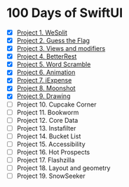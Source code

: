 # 100 Days of SwiftUI

- [x] [Project 1. WeSplit](https://github.com/apriakhin/100-days-of-swiftui/tree/project/project1%2Fwe-split)
- [x] [Project 2. Guess the Flag](https://github.com/apriakhin/100-days-of-swiftui/tree/project/project2%2Fguess-the-flag)
- [x] [Project 3. Views and modifiers](https://github.com/apriakhin/100-days-of-swiftui/tree/project/project3%2Fviews-and-modifiers)
- [x] [Project 4. BetterRest](https://github.com/apriakhin/100-days-of-swiftui/tree/project/project4%2Fbetter-rest)
- [x] [Project 5. Word Scramble](https://github.com/apriakhin/100-days-of-swiftui/tree/project/project5%2Fword-scramble)
- [x] [Project 6. Animation](https://github.com/apriakhin/100-days-of-swiftui/tree/project/project6%2Fanimation)
- [x] [Project 7. iExpense](https://github.com/apriakhin/100-days-of-swiftui/tree/project/project7%2Fi-expense)
- [x] [Project 8. Moonshot](https://github.com/apriakhin/100-days-of-swiftui/tree/project/project8%2Fmoonshot)
- [x] [Project 9. Drawing](https://github.com/apriakhin/100-days-of-swiftui/tree/project/project9/drawing)
- [ ] Project 10. Cupcake Corner
- [ ] Project 11. Bookworm
- [ ] Project 12. Core Data
- [ ] Project 13. Instafilter
- [ ] Project 14. Bucket List
- [ ] Project 15. Accessibility
- [ ] Project 16. Hot Prospects
- [ ] Project 17. Flashzilla
- [ ] Project 18. Layout and geometry
- [ ] Project 19. SnowSeeker
